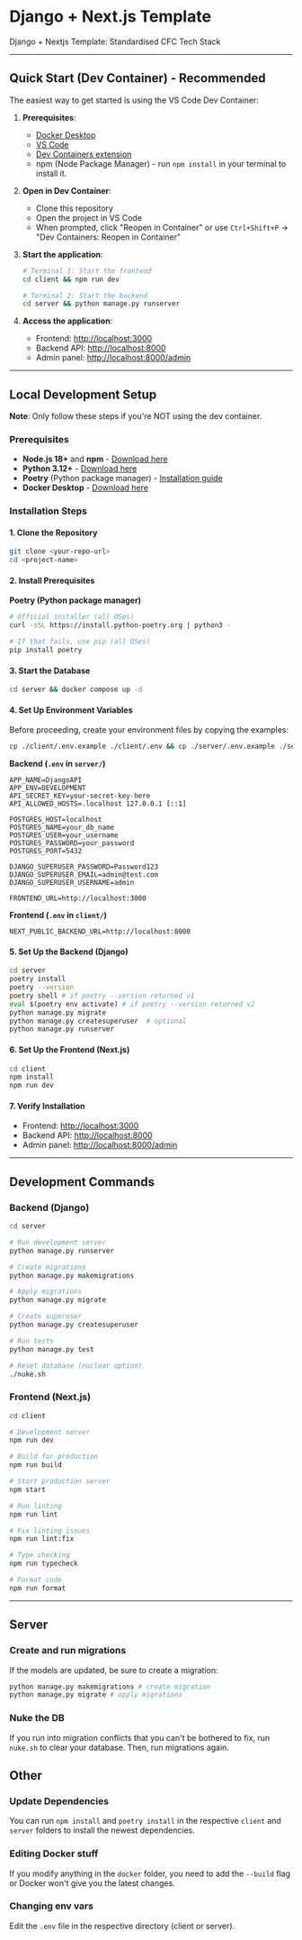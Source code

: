 # Django + Next.js Template

Django + Nextjs Template: Standardised CFC Tech Stack

---

## Quick Start (Dev Container) - Recommended

The easiest way to get started is using the VS Code Dev Container:

1. **Prerequisites**:

   - [Docker Desktop](https://www.docker.com/products/docker-desktop/)
   - [VS Code](https://code.visualstudio.com/)
   - [Dev Containers extension](https://marketplace.visualstudio.com/items?itemName=ms-vscode-remote.remote-containers)
   - npm (Node Package Manager) - run `npm install` in your terminal to install it.

2. **Open in Dev Container**:

   - Clone this repository
   - Open the project in VS Code
   - When prompted, click "Reopen in Container" or use `Ctrl+Shift+P` → "Dev Containers: Reopen in Container"

3. **Start the application**:

   ```bash
   # Terminal 1: Start the frontend
   cd client && npm run dev

   # Terminal 2: Start the backend
   cd server && python manage.py runserver
   ```

4. **Access the application**:
   - Frontend: [http://localhost:3000](http://localhost:3000)
   - Backend API: [http://localhost:8000](http://localhost:8000)
   - Admin panel: [http://localhost:8000/admin](http://localhost:8000/admin)

---

## Local Development Setup

**Note**: Only follow these steps if you're NOT using the dev container.

### Prerequisites

- **Node.js 18+** and **npm** - [Download here](https://nodejs.org/)
- **Python 3.12+** - [Download here](https://python.org/)
- **Poetry** (Python package manager) - [Installation guide](https://python-poetry.org/docs/#installation)
- **Docker Desktop** - [Download here](https://www.docker.com/products/docker-desktop/)

### Installation Steps

#### 1. Clone the Repository

```bash
git clone <your-repo-url>
cd <project-name>
```

#### 2. Install Prerequisites

**Poetry (Python package manager)**

```bash
# Official installer (all OSes)
curl -sSL https://install.python-poetry.org | python3 -

# If that fails, use pip (all OSes)
pip install poetry
```

#### 3. Start the Database

```bash
cd server && docker compose up -d
```

#### 4. Set Up Environment Variables

Before proceeding, create your environment files by copying the examples:

```bash
cp ./client/.env.example ./client/.env && cp ./server/.env.example ./server/.env
```

**Backend (`.env` in `server/`)**

```env
APP_NAME=DjangoAPI
APP_ENV=DEVELOPMENT
API_SECRET_KEY=your-secret-key-here
API_ALLOWED_HOSTS=.localhost 127.0.0.1 [::1]

POSTGRES_HOST=localhost
POSTGRES_NAME=your_db_name
POSTGRES_USER=your_username
POSTGRES_PASSWORD=your_password
POSTGRES_PORT=5432

DJANGO_SUPERUSER_PASSWORD=Password123
DJANGO_SUPERUSER_EMAIL=admin@test.com
DJANGO_SUPERUSER_USERNAME=admin

FRONTEND_URL=http://localhost:3000
```

**Frontend (`.env` in `client/`)**

```env
NEXT_PUBLIC_BACKEND_URL=http://localhost:8000
```

#### 5. Set Up the Backend (Django)

```bash
cd server
poetry install
poetry --version
poetry shell # if poetry --version returned v1
eval $(poetry env activate) # if poetry --version returned v2
python manage.py migrate
python manage.py createsuperuser  # optional
python manage.py runserver
```

#### 6. Set Up the Frontend (Next.js)

```bash
cd client
npm install
npm run dev
```

#### 7. Verify Installation

- Frontend: [http://localhost:3000](http://localhost:3000)
- Backend API: [http://localhost:8000](http://localhost:8000)
- Admin panel: [http://localhost:8000/admin](http://localhost:8000/admin)

---

## Development Commands

### Backend (Django)

```bash
cd server

# Run development server
python manage.py runserver

# Create migrations
python manage.py makemigrations

# Apply migrations
python manage.py migrate

# Create superuser
python manage.py createsuperuser

# Run tests
python manage.py test

# Reset database (nuclear option)
./nuke.sh
```

### Frontend (Next.js)

```bash
cd client

# Development server
npm run dev

# Build for production
npm run build

# Start production server
npm start

# Run linting
npm run lint

# Fix linting issues
npm run lint:fix

# Type checking
npm run typecheck

# Format code
npm run format
```

---

## Server

### Create and run migrations

If the models are updated, be sure to create a migration:

```bash
python manage.py makemigrations # create migration
python manage.py migrate # apply migrations
```

### Nuke the DB

If you run into migration conflicts that you can't be bothered to fix, run `nuke.sh` to clear your database. Then, run migrations again.

## Other

### Update Dependencies

You can run `npm install` and `poetry install` in the respective `client` and `server` folders to install the newest dependencies.

### Editing Docker stuff

If you modify anything in the `docker` folder, you need to add the `--build` flag or Docker won't give you the latest changes.

### Changing env vars

Edit the `.env` file in the respective directory (client or server).
